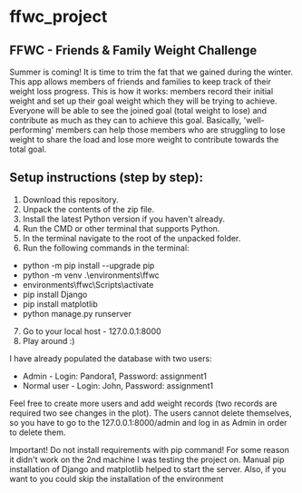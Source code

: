 # ffwc_project

<h2>FFWC - Friends & Family Weight Challenge</h2>
Summer is coming! It is time to trim the fat that we gained during the winter.<br/>
This app allows members of friends and families to keep track of their weight loss progress. This is how it works: members record their initial weight and set up their goal weight which they will be trying to achieve. Everyone will be able to see the joined goal (total weight to lose) and contribute as much as they can to achieve this goal. Basically, 'well-performing' members can help those members who are struggling to lose weight to share the load and lose more weight to contribute towards the total goal.

<h2>Setup instructions (step by step):</h2>


  1. Download this repository.
  2. Unpack the contents of the zip file.
  3. Install the latest Python version if you haven't already.
  4. Run the CMD or other terminal that supports Python.
  5. In the terminal navigate to the root of the unpacked folder.
  6. Run the following commands in the terminal:
  <ul>
  <li>python -m pip install --upgrade pip</li>
  <li>python -m venv .\environments\ffwc</li>
  <li>environments\ffwc\Scripts\activate</li>
  <li>pip install Django</li>
  <li>pip install matplotlib</li>
  <li>python manage.py runserver</li>
  </ul>
  
  7. Go to your local host - 127.0.0.1:8000
  8. Play around :)
  
  I have already populated the database with two users:
  <ul>
  <li>Admin - Login: Pandora1, Password: assignment1</li>
  <li>Normal user - Login: John, Password: assignment1</li>
  </ul>
    
Feel free to create more users and add weight records (two records are  required two see changes in the plot). The users cannot delete themselves, so you have to go to the 127.0.0.1:8000/admin and log in as Admin in order to delete them.



Important! Do not install requirements with pip command! For some reason it didn't work on the 2nd machine I was testing the project on. Manual pip installation of Django and matplotlib helped to start the server. Also, if you want to you could skip the installation of the environment
